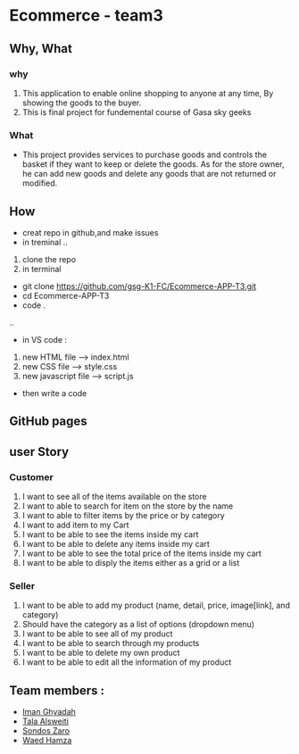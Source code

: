 # Ecommerce - team3

## Why, What 
### why 
1. This application to enable online shopping to anyone at any time, By showing the goods to the buyer.
2. This is final project for fundemental course of Gasa sky geeks 

### What 
- This project provides services to purchase goods and controls the basket if they want to keep or delete the goods. As for the store owner, he can add new goods and delete any goods that are not returned or modified.
 ## How 
 - creat repo in github,and make issues 
 - in treminal 
 ..
 1. clone the repo
 2. in terminal 
 - git clone https://github.com/gsg-K1-FC/Ecommerce-APP-T3.git
 - cd Ecommerce-APP-T3
 - code .
 
..
- in VS code :
1. new HTML file --> index.html
2. new CSS file --> style.css
3. new javascript file --> script.js
- then write a code

## GitHub pages

## user Story
### Customer
1) I want to see all of the items available on the store
2) I want to able to search for item on the store by the name
3) I want to able to filter items by the price or by category
4) I want to add item to my Cart
5) I want to be able to see the items inside my cart
6) I want to be able to delete any items inside my cart
7) I want to be able to see the total price of the items inside my cart
8) I want to be able to disply the items either as a grid or a list

### Seller
1) I want to be able to add my product (name, detail, price, image[link], and category)
2) Should have the category as a list of options (dropdown menu)
3) I want to be able to see all of my product
4) I want to be able to search through my products
5) I want to be able to delete my own product
6) I want to be able to edit all the information of my product

## Team members :
- [Iman Ghyadah](https://github.com/i98275?tab=overview&from=2020-10-01&to=2020-10-31)
- [Tala Alsweiti](https://github.com/talaalsweiti)
- [Sondos Zaro](https://github.com/sondos-zaro)
- [Waed Hamza](https://github.com/waed-hamza)
